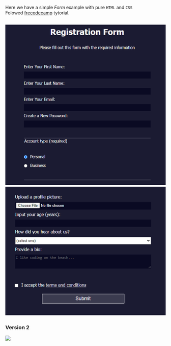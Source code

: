 Here we have a simple *Form* example with pure ```HTML``` and ```CSS```<br>
Folowed [frecodecamp](https://www.freecodecamp.org/learn/2022/responsive-web-design/learn-html-forms-by-building-a-registration-form/step-1) tytorial.

![](./Screenshot%202023-10-11%20234020.png)
![](./Screenshot%202023-10-11%20234039.png)
----
### Version 2
![](./Screenshot%2023-10-14%223539.png)
